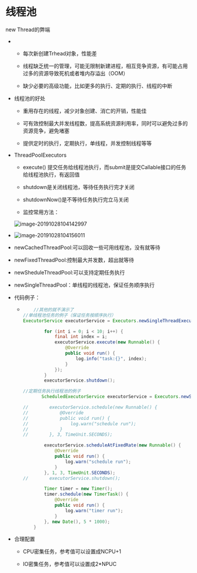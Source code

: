 # 线程池

new Thread的弊端

* * 每次新创建Trhead对象，性能差

  * 线程缺乏统一的管理，可能无限制新建进程，相互竞争资源，有可能占用过多的资源导致死机或者堆内存溢出（OOM）

  * 缺少必要的高级功能，比如更多的执行、定期的执行、线程的中断
* 线程池的好处

  * 重用存在的线程，减少对象创建、消亡的开销，性能佳

  * 可有效控制最大并发线程数，提高系统资源利用率，同时可以避免过多的资源竞争，避免堵塞

  * 提供定时的执行，定期执行，单线程，并发控制线程等等

* ThreadPoolExecutors

  * execute\(\) 提交任务给线程池执行，而submit是提交Callable接口的任务给线程池执行，有返回值

  * shutdown是关闭线程池，等待任务执行完才关闭

  * shutdownNow\(\)是不等待任务执行完立马关闭

  * 监控常用方法：

  ![](file://C:/Users/Administrator/AppData/Roaming/Typora/typora-user-images/image-20191028104142997.png?lastModify=1572543488 "image-20191028104142997")

* ![](file://C:/Users/Administrator/AppData/Roaming/Typora/typora-user-images/image-20191028104156011.png?lastModify=1572543488 "image-20191028104156011")

* newCachedThreadPool:可以回收一些可用线程池，没有就等待

* newFixedThreadPool:控制最大并发数，超出就等待

* newSheduleThreadPool:可以支持定期任务执行

* newSingleThreadPool：单线程的线程池，保证任务顺序执行

* 代码例子：

  * ```java
        //其他的就不演示了
    //单线程池任务的例子（保证任务按顺序执行）
    ExecutorService executorService = Executors.newSingleThreadExecutor();

            for (int i = 0; i < 10; i++) {
                final int index = i;
                executorService.execute(new Runnable() {
                    @Override
                    public void run() {
                        log.info("task:{}", index);
                    }
                });
            }
            executorService.shutdown();

    //定期任务执行线程池的例子
           ScheduledExecutorService executorService = Executors.newScheduledThreadPool(1);

    //        executorService.schedule(new Runnable() {
    //            @Override
    //            public void run() {
    //                log.warn("schedule run");
    //            }
    //        }, 3, TimeUnit.SECONDS);

            executorService.scheduleAtFixedRate(new Runnable() {
                @Override
                public void run() {
                    log.warn("schedule run");
                }
            }, 1, 3, TimeUnit.SECONDS);
    //        executorService.shutdown();

            Timer timer = new Timer();
            timer.schedule(new TimerTask() {
                @Override
                public void run() {
                    log.warn("timer run");
                }
            }, new Date(), 5 * 1000);
        }
    ```

* 合理配置

  * CPU密集任务，参考值可以设置成NCPU+1

  * IO密集任务，参考值可以设置成2\*NPUC



